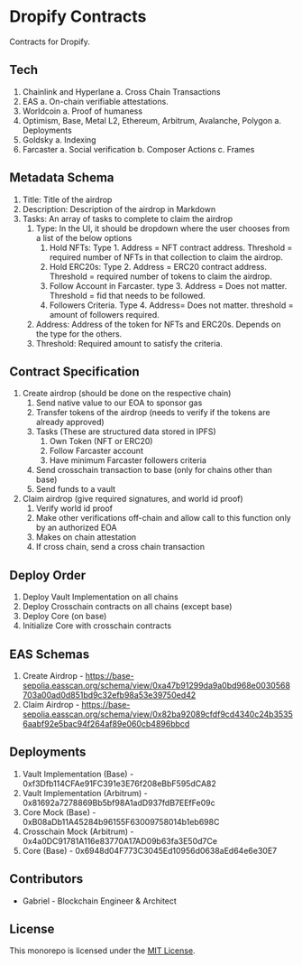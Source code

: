 # Dropify Contracts

Contracts for Dropify.

## Tech

1. Chainlink and Hyperlane
   a. Cross Chain Transactions
2. EAS
   a. On-chain verifiable attestations.
3. Worldcoin
   a. Proof of humaness
4. Optimism, Base, Metal L2, Ethereum, Arbitrum, Avalanche, Polygon
   a. Deployments
5. Goldsky
   a. Indexing
6. Farcaster
   a. Social verification
   b. Composer Actions
   c. Frames

## Metadata Schema

1. Title: Title of the airdrop
2. Description: Description of the airdrop in Markdown
3. Tasks: An array of tasks to complete to claim the airdrop
   1. Type: In the UI, it should be dropdown where the user chooses from a list of the below options
      1. Hold NFTs: Type 1. Address = NFT contract address. Threshold = required number of NFTs in that collection to claim the airdrop.
      2. Hold ERC20s: Type 2. Address = ERC20 contract address. Threshold = required number of tokens to claim the airdrop.
      3. Follow Account in Farcaster. type 3. Address = Does not matter. Threshold = fid that needs to be followed.
      4. Followers Criteria. Type 4. Address= Does not matter. threshold = amount of followers required.
   2. Address: Address of the token for NFTs and ERC20s. Depends on the type for the others.
   3. Threshold: Required amount to satisfy the criteria.

## Contract Specification

1. Create airdrop (should be done on the respective chain)
   1. Send native value to our EOA to sponsor gas
   2. Transfer tokens of the airdrop (needs to verify if the tokens are already approved)
   3. Tasks (These are structured data stored in IPFS)
      1. Own Token (NFT or ERC20)
      2. Follow Farcaster account
      3. Have minimum Farcaster followers criteria
   4. Send crosschain transaction to base (only for chains other than base)
   5. Send funds to a vault
2. Claim airdrop (give required signatures, and world id proof)
   1. Verify world id proof
   2. Make other verifications off-chain and allow call to this function only by an authorized EOA
   3. Makes on chain attestation
   4. If cross chain, send a cross chain transaction

## Deploy Order

1. Deploy Vault Implementation on all chains
2. Deploy Crosschain contracts on all chains (except base)
3. Deploy Core (on base)
4. Initialize Core with crosschain contracts

## EAS Schemas

1. Create Airdrop - https://base-sepolia.easscan.org/schema/view/0xa47b91299da9a0bd968e0030568703a00ad0d851bd9c32efb98a53e39750ed42
2. Claim Airdrop - https://base-sepolia.easscan.org/schema/view/0x82ba92089cfdf9cd4340c24b35356aabf92e5bac94f264af89e060cb4896bbcd

## Deployments

1. Vault Implementation (Base) - 0xf3Dfb114CFAe91FC391e3E76f208eBbF595dCA82
2. Vault Implementation (Arbitrum) - 0x81692a7278869Bb5bf98A1adD937fdB7EEfFe09c
3. Core Mock (Base) - 0xB08aDb11A45284b96155F63009758014b1eb698C
4. Crosschain Mock (Arbitrum) - 0x4a0DC91781A116e83770A17AD09b63fa3E50d7Ce
5. Core (Base) - 0x6948d04F773C3045Ed10956d0638aEd64e6e30E7

## Contributors

- Gabriel - Blockchain Engineer & Architect

## License

This monorepo is licensed under the [MIT License](LICENSE).
